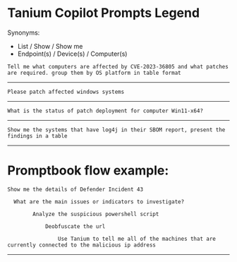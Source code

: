 # Tanium Copilot Prompts Legend 

Synonyms:
*	List / Show / Show me
* Endpoint(s) / Device(s) / Computer(s)


```
Tell me what computers are affected by CVE-2023-36805 and what patches are required. group them by OS platform in table format
```
---
```
Please patch affected windows systems
```
---
```
What is the status of patch deployment for computer Win11-x64?
```
---
```
Show me the systems that have log4j in their SBOM report, present the findings in a table
```
---
# Promptbook flow example:
```
Show me the details of Defender Incident 43
```
```
  What are the main issues or indicators to investigate?
```
```
        Analyze the suspicious powershell script    
```
```
            Deobfuscate the url
```
```
                Use Tanium to tell me all of the machines that are currently connected to the malicious ip address
```
---


